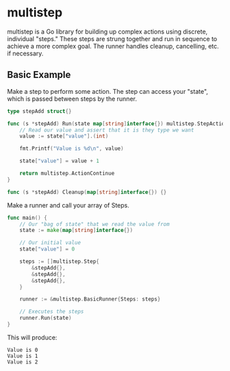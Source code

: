 # multistep

multistep is a Go library for building up complex actions using discrete,
individual "steps." These steps are strung together and run in sequence
to achieve a more complex goal. The runner handles cleanup, cancelling, etc.
if necessary.

## Basic Example

Make a step to perform some action. The step can access your "state",
which is passed between steps by the runner.

```go
type stepAdd struct{}

func (s *stepAdd) Run(state map[string]interface{}) multistep.StepAction {
    // Read our value and assert that it is they type we want
    value := state["value"].(int)

    fmt.Printf("Value is %d\n", value)

    state["value"] = value + 1

    return multistep.ActionContinue
}

func (s *stepAdd) Cleanup(map[string]interface{}) {}
```

Make a runner and call your array of Steps.

```go
func main() {
    // Our "bag of state" that we read the value from
    state := make(map[string]interface{})

    // Our initial value
    state["value"] = 0

    steps := []multistep.Step{
        &stepAdd{},
        &stepAdd{},
        &stepAdd{},
    }

    runner := &multistep.BasicRunner{Steps: steps}

    // Executes the steps
    runner.Run(state)
}
```

This will produce:

```
Value is 0
Value is 1
Value is 2
```
